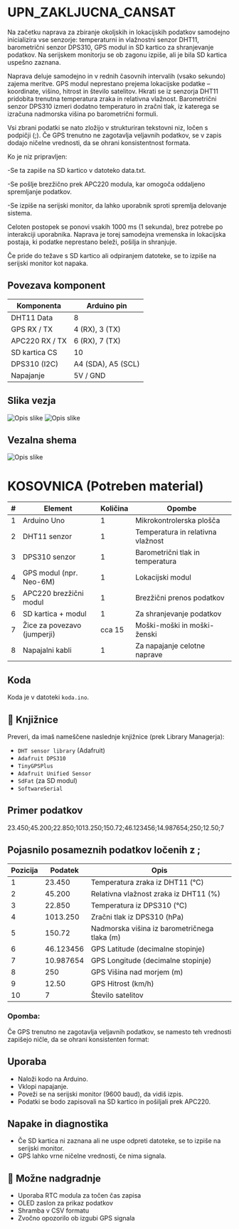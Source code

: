 # UPN_ZAKLJUCNA_CANSAT
Na začetku naprava za zbiranje okoljskih in lokacijskih podatkov samodejno inicializira vse senzorje: temperaturni in vlažnostni senzor DHT11, barometrični senzor DPS310, GPS modul in SD kartico za shranjevanje podatkov. Na serijskem monitorju se ob zagonu izpiše, ali je bila SD kartica uspešno zaznana.

Naprava deluje samodejno in v rednih časovnih intervalih (vsako sekundo) zajema meritve. GPS modul neprestano prejema lokacijske podatke – koordinate, višino, hitrost in število satelitov. Hkrati se iz senzorja DHT11 pridobita trenutna temperatura zraka in relativna vlažnost. Barometrični senzor DPS310 izmeri dodatno temperaturo in zračni tlak, iz katerega se izračuna nadmorska višina po barometrični formuli.

Vsi zbrani podatki se nato zložijo v strukturiran tekstovni niz, ločen s podpičji (;). Če GPS trenutno ne zagotavlja veljavnih podatkov, se v zapis dodajo ničelne vrednosti, da se ohrani konsistentnost formata.

Ko je niz pripravljen:

-Se ta zapiše na SD kartico v datoteko data.txt.

-Se pošlje brezžično prek APC220 modula, kar omogoča oddaljeno spremljanje podatkov.

-Se izpiše na serijski monitor, da lahko uporabnik sproti spremlja delovanje sistema.

Celoten postopek se ponovi vsakih 1000 ms (1 sekunda), brez potrebe po interakciji uporabnika. Naprava je torej samodejna vremenska in lokacijska postaja, ki podatke neprestano beleži, pošilja in shranjuje.

Če pride do težave s SD kartico ali odpiranjem datoteke, se to izpiše na serijski monitor kot napaka.


## Povezava komponent

| Komponenta            | Arduino pin         |
|----------------------|---------------------|
| DHT11 Data           | 8                   |
| GPS RX / TX          | 4 (RX), 3 (TX)      |
| APC220 RX / TX       | 6 (RX), 7 (TX)      |
| SD kartica CS        | 10                  |
| DPS310 (I2C)         | A4 (SDA), A5 (SCL)  |
| Napajanje            | 5V / GND            |


## Slika vezja
![Opis slike](https://github.com/Snorkzy/UPN_ZAKLJUCNA_CANSAT/blob/main/slikaVezjaCansat.jpg?raw=true)
![Opis slike](https://github.com/Snorkzy/UPN_ZAKLJUCNA_CANSAT/blob/main/slikaVezjaCansat1.jpg?raw=true)

## Vezalna shema

![Opis slike](https://github.com/Snorkzy/UPN_ZAKLJUCNA_CANSAT/blob/main/ShemaVezaveCANSAT.png?raw=true)



# KOSOVNICA (Potreben material)

| #  | Element               | Količina | Opombe                             |
|----|-----------------------|----------|----------------------------------|
| 1  | Arduino Uno           | 1        | Mikrokontrolerska plošča          |
| 2  | DHT11 senzor          | 1        | Temperatura in relativna vlažnost |
| 3  | DPS310 senzor         | 1        | Barometrični tlak in temperatura  |
| 4  | GPS modul (npr. Neo-6M) | 1      | Lokacijski modul                  |
| 5  | APC220 brezžični modul| 1        | Brezžični prenos podatkov         |
| 6  | SD kartica + modul    | 1        | Za shranjevanje podatkov          |
| 7  | Žice za povezavo (jumperji) | cca 15 | Moški-moški in moški-ženski       |
| 8  | Napajalni kabli        | 1        | Za napajanje celotne naprave      |


## Koda

Koda je v datoteki `koda.ino`.

## 🧪 Knjižnice

Preveri, da imaš nameščene naslednje knjižnice (prek Library Managerja):

- `DHT sensor library` (Adafruit)
- `Adafruit DPS310`
- `TinyGPSPlus`
- `Adafruit Unified Sensor`
- `SdFat` (za SD modul)
- `SoftwareSerial`



## Primer podatkov

23.450;45.200;22.850;1013.250;150.72;46.123456;14.987654;250;12.50;7

## Pojasnilo posameznih podatkov ločenih z ;

| Pozicija | Podatek | Opis                                  |
|----------|---------|-------------------------------------|
| 1        | 23.450  | Temperatura zraka iz DHT11 (°C)      |
| 2        | 45.200  | Relativna vlažnost zraka iz DHT11 (%)|
| 3        | 22.850  | Temperatura iz DPS310 (°C)            |
| 4        | 1013.250| Zračni tlak iz DPS310 (hPa)           |
| 5        | 150.72  | Nadmorska višina iz barometričnega tlaka (m) |
| 6        | 46.123456| GPS Latitude (decimalne stopinje)    |
| 7        | 10.987654| GPS Longitude (decimalne stopinje)   |
| 8        | 250     | GPS Višina nad morjem (m)             |
| 9        | 12.50   | GPS Hitrost (km/h)                    |
| 10       | 7       | Število satelitov                     |

### Opomba:

Če GPS trenutno ne zagotavlja veljavnih podatkov, se namesto teh vrednosti zapišejo ničle, da se ohrani konsistenten format:






## Uporaba

- Naloži kodo na Arduino.
- Vklopi napajanje.
- Poveži se na serijski monitor (9600 baud), da vidiš izpis.
- Podatki se bodo zapisovali na SD kartico in pošiljali prek APC220.

## Napake in diagnostika

- Če SD kartica ni zaznana ali ne uspe odpreti datoteke, se to izpiše na serijski monitor.
- GPS lahko vrne ničelne vrednosti, če nima signala.



## 🚀 Možne nadgradnje

- Uporaba RTC modula za točen čas zapisa
- OLED zaslon za prikaz podatkov
- Shramba v CSV formatu
- Zvočno opozorilo ob izgubi GPS signala

